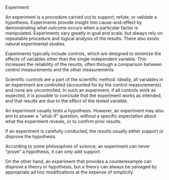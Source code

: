 Experiment

An experiment is a procedure carried out to support, refute, or validate a hypothesis. 
Experiments provide insight into cause-and-effect by demonstrating what outcome occurs when a particular factor is manipulated. 
Experiments vary greatly in goal and scale, but always rely on repeatable procedure and logical analysis of the results.
There also exists natural experimental studies. 

Experiments typically include controls, which are designed to minimize the effects of variables other than the single independent variable. 
This increases the reliability of the results, often through a comparison between control measurements and the other measurements. 

Scientific controls are a part of the scientific method. 
Ideally, all variables in an experiment are controlled (accounted for by the control measurements) and none are uncontrolled. 
In such an experiment, if all controls work as expected, it is possible to conclude that the experiment works as intended, and that results are due to the effect of the tested variable. 

An experiment usually tests a hypothesis. 
However, an experiment may also aim to answer a "what-if" question, without a specific expectation about what the experiment reveals, or to confirm prior results.

If an experiment is carefully conducted, the results usually either support or disprove the hypothesis.

According to some philosophies of science, an experiment can never "prove" a hypothesis, it can only add support.

On the other hand, an experiment that provides a counterexample can disprove a theory or hypothesis, but a theory can always be salvaged by appropriate ad hoc modifications at the expense of simplicity.